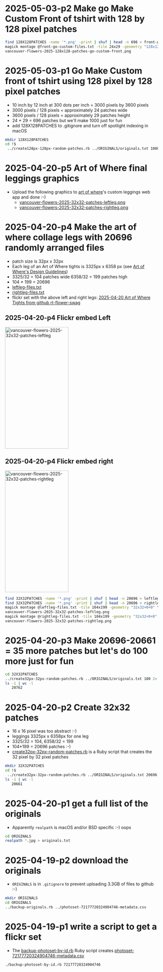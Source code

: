 # 2025-05-03-p2 Make go Make Custom Front of tshirt with 128 by 128 pixel patches

```bash
find 128X128PATCHES -name '*.png' -print | shuf | head -n 696 > front-go-custom-files.txt
magick montage @front-go-custom-files.txt -tile 24x29 -geometry "128x128+0+0" \
vancouver-flowers-2025-128x128-patches-go-custom-front.png
```

# 2025-05-03-p1 Go Make Custom front of tshirt using 128 pixel by 128 pixel patches 
* 10 inch by 12 inch at 300 dots per inch  = 3000 pixels by 3600 pixels
* 3000 pixels / 128 pixels = approximately 24 patches wide
* 3600 pixels / 128 pixels = approximately 29 patches height
* 24 * 29 = 696 patches but we'll make 1000 just for fun
* add 128X128PATCHES to .gitignore and turn  off spotlight indexing in macOS
```bash
mkdir 128X128PATCHES
cd !$
 ../create128px-128px-random-patches.rb ../ORIGINALS/originals.txt 1000 2> stderr.txt &
```
# 2025-04-20-p5 Art of Where final leggings graphics
* Upload the following graphics to [art of where](https://artofwhere.com/)'s custom leggings web app and done :-)
    * [vancouver-flowers-2025-32x32-patches-leftleg.png](https://github.com/rtanglao/rt-flower-swag-2025/blob/main/vancouver-flowers-2025-32x32-patches-leftleg.png)
    * [vancouver-flowers-2025-32x32-patches-rightleg.png](https://github.com/rtanglao/rt-flower-swag-2025/blob/main/vancouver-flowers-2025-32x32-patches-rightleg.png)
# 2025-04-20-p4 Make the art of where collage legs with 20696 randomly arranged files 
* patch size is 32px x 32px
* Each leg of an Art of Where tights is 3325px x 6358 px (see [Art of Where's Design Guidelines](https://artofwhere.com/info/design-guidelines))
* 3325/32 = 104 patches wide 6358/32 = 199 patches high
* 104 * 199 = 20696
* [leftleg-files.txt](https://github.com/rtanglao/rt-flower-swag-2025/blob/main/leftleg-files.txt)
* [rightleg-files.txt](https://github.com/rtanglao/rt-flower-swag-2025/blob/main/rightleg-files.txt)
* flickr set with the above left and right legs: [2025-04-20 Art of Where Tights from github rt-flower-swag](https://flic.kr/s/aHBqjC9JUq)

## 2025-04-20-p4 Flickr embed Left

<a data-flickr-embed="true" href="https://www.flickr.com/photos/roland/54465375744/in/album-72177720325249288/" title="vancouver-flowers-2025-32x32-patches-leftleg"><img src="https://live.staticflickr.com/65535/54465375744_39d646aaa4_w.jpg" width="209" height="400" alt="vancouver-flowers-2025-32x32-patches-leftleg"/></a><script async src="//embedr.flickr.com/assets/client-code.js" charset="utf-8"></script>

## 2025-04-20-p4 Flickr embed right

<a data-flickr-embed="true" href="https://www.flickr.com/photos/roland/54465375754/in/album-72177720325249288/" title="vancouver-flowers-2025-32x32-patches-rightleg"><img src="https://live.staticflickr.com/65535/54465375754_1ec6554b64_w.jpg" width="209" height="400" alt="vancouver-flowers-2025-32x32-patches-rightleg"/></a><script async src="//embedr.flickr.com/assets/client-code.js" charset="utf-8"></script>

```bash
find 32X32PATCHES -name '*.png' -print | shuf | head -n 20696 > leftleg-files.txt
find 32X32PATCHES -name '*.png' -print | shuf | head -n 20696 > rightleg-files.txt
magick montage @leftleg-files.txt -tile 104x199 -geometry "32x32+0+0" \
vancouver-flowers-2025-32x32-patches-leftleg.png
magick montage @rightleg-files.txt -tile 104x199 -geometry "32x32+0+0" \
vancouver-flowers-2025-32x32-patches-rightleg.png

```
# 2025-04-20-p3 Make 20696-20661 = 35 more patches but let's do 100 more just for fun
```bash
cd 32X32PATCHES
../create32px-32px-random-patches.rb ../ORIGINALS/originals.txt 100 2> one-hundred-more-stderr.txt &
ls -1 | wc -l
   20762
```
# 2025-04-20-p2 Create 32x32 patches 
* 16 x 16 pixel was too abstract :-)
* leggings	3325px x 6358px for one leg
* 3325/32 = 104, 6358/32 = 199
* 104*199 = 20696 patches :-)
* [create32px-32px-random-patches.rb](https://github.com/rtanglao/rt-flower-swag-2025/blob/main/create32px-32px-random-patches.rb) is a Ruby script that creates the 32 pixel by 32 pixel patches
  
```bash
mkdir 32X32PATCHES
cd !$
 ../create32px-32px-random-patches.rb ../ORIGINALS/originals.txt 20696 2> stderr.txt &
ls -1 | wc -l
   20661
```  
# 2025-04-20-p1 get a full list of the originals
* Apparently `realpath` is macOS and/or BSD specific :-) oops
```bash
cd ORIGINALS
realpath *.jpg > originals.txt
```
# 2025-04-19-p2 download the originals
* `ORIGINALS` is in `.gitignore` to prevent uploading 3.3GB of files to github :-)

```bash
mkdir ORIGINALS
cd ORIGINALS
../backup-originals.rb ../photoset-72177720324904746-metadata.csv
```

# 2025-04-19-p1 write a script to get a flickr set
* The [backup-photoset-by-id.rb](https://github.com/rtanglao/rt-flower-swag-2025/blob/main/backup-photoset-by-id.rb) Ruby script creates [photoset-72177720324904746-metadata.csv](https://github.com/rtanglao/rt-flower-swag-2025/blob/main/photoset-72177720324904746-metadata.csv)
```bash
./backup-photoset-by-id.rb 72177720324904746
```
